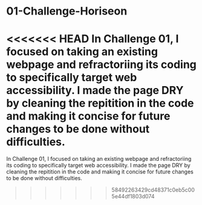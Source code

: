 # 01-Challenge-Horiseon

<<<<<<< HEAD
In Challenge 01, I focused on taking an existing webpage and refractoriing its coding to specifically target web accessibility. I made the page DRY by cleaning the repitition in the code and making it concise for future changes to be done without difficulties. 
=======
In Challenge 01, I focused on taking an existing webpage and refractoriing its coding to specifically target web accessibility. I made the page DRY by cleaning the repitition in the code and making it concise for future changes to be done without difficulties. 

>>>>>>> 58492263429cd48371c0eb5c005e44df1803d074
